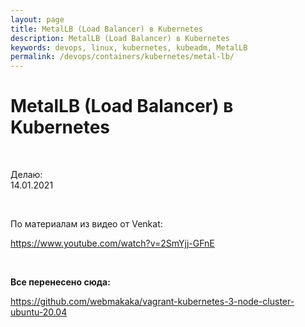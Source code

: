 ```yaml
---
layout: page
title: MetalLB (Load Balancer) в Kubernetes
description: MetalLB (Load Balancer) в Kubernetes
keywords: devops, linux, kubernetes, kubeadm, MetalLB
permalink: /devops/containers/kubernetes/metal-lb/
---
```


# MetalLB (Load Balancer) в Kubernetes

<br/>

Делаю:  
14.01.2021

<br/>

По материалам из видео от Venkat:

https://www.youtube.com/watch?v=2SmYjj-GFnE

<br/>

**Все перенесено сюда:**

https://github.com/webmakaka/vagrant-kubernetes-3-node-cluster-ubuntu-20.04

